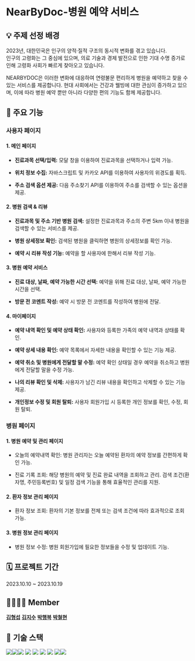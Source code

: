 # NearByDoc-병원 예약 서비스

## 💡 주제 선정 배경
2023년, 대한민국은 인구의 양적·질적 구조의 동시적 변화를 겪고 있습니다.  
인구의 고령화는 그 중심에 있으며, 의료 기술과 경제 발전으로 인한 기대 수명 증가로 인해 고령화 사회가 빠르게 찾아오고 있습니다.


NEARBYDOC은 이러한 변화에 대응하여 연령불문 편리하게 병원을 예약하고 찾을 수 있는 서비스를 제공합니다. 현대 사회에서는 건강과 웰빙에 대한 관심이 증가하고 있으며, 이에 따라 병원 예약 뿐만 아니라 다양한 편의 기능도 함께 제공합니다.

## 🏥 주요 기능
### 사용자 페이지

#### 1. 메인 페이지

- **진료과목 선택/입력:** 모달 창을 이용하여 진료과목을 선택하거나 입력 가능.
  
- **위치 정보 수집:** 자바스크립트 및 카카오 API를 이용하여 사용자의 위경도를 획득.

- **주소 검색 옵션 제공:** 다음 주소찾기 API를 이용하여 주소를 검색할 수 있는 옵션을 제공.

#### 2. 병원 검색 & 리뷰

- **진료과목 및 주소 기반 병원 검색:** 설정한 진료과목과 주소의 주변 5km 이내 병원을 검색할 수 있는 서비스를 제공.
  
- **병원 상세정보 확인:** 검색된 병원을 클릭하면 병원의 상세정보를 확인 가능.

- **예약 시 리뷰 작성 기능:** 예약을 할 사용자에 한해서 리뷰 작성 기능.

#### 3. 병원 예약 서비스

- **진료 대상, 날짜, 예약 가능한 시간 선택:** 예약을 위해 진료 대상, 날짜, 예약 가능한 시간을 선택.

- **방문 전 코멘트 작성:** 예약 시 방문 전 코멘트를 작성하여 병원에 전달.

#### 4. 마이페이지

- **예약 내역 확인 및 예약 상태 확인:** 사용자와 등록한 가족의 예약 내역과 상태를 확인.

- **예약 상세 내용 확인:** 예약 목록에서 자세한 내용을 확인할 수 있는 기능 제공.

- **예약 취소 및 병원에게 전달할 말 수정:** 예약 확인 상태일 경우 예약을 취소하고 병원에게 전달할 말을 수정 가능.

- **나의 리뷰 확인 및 삭제:** 사용자가 남긴 리뷰 내용을 확인하고 삭제할 수 있는 기능 제공.

- **개인정보 수정 및 회원 탈퇴:** 사용자 회원가입 시 등록한 개인 정보를 확인, 수정, 회원 탈퇴.


### 병원 페이지
#### 1. 병원 예약 및 관리 페이지
- 오늘의 예약내역 확인: 병원 관리자는 오늘 예약된 환자의 예약 정보를 간편하게 확인 가능.

- 진료 기록 조회: 해당 병원의 예약 및 진료 완료 내역을 조회하고 관리. 검색 조건(환자명, 주민등록번호) 및 일정 검색 기능을 통해 효율적인 관리를 지원.

#### 2. 환자 정보 관리 페이지
- 환자 정보 조회: 환자의 기본 정보를 전체 또는 검색 조건에 따라 효과적으로 조회 가능.
#### 3. 병원 정보 관리 페이지
- 병원 정보 수정: 병원 회원가입에 필요한 정보들을 수정 및 업데이트 기능.



## 🗓️ 프로젝트 기간
2023.10.10 ~ 2023.10.19


## 👨‍👩‍👧‍👦 Member
**[김형섭](https://github.com/HsKim4054)**
**[김지수](https://github.com/serendipity63)**
**[박행복](https://github.com/happiipark)**
**[박철현](https://github.com/1912-git)**
## 🔅 기술 스택
<img src="https://img.shields.io/badge/jsp-00599C?style=for-the-badge&logo=c%2B%2B&logoColor=white"><img src="https://img.shields.io/badge/servlet-4479A1?style=for-the-badge&logo=mysql&logoColor=white"><img src="https://img.shields.io/badge/java-007396?style=for-the-badge&logo=java&logoColor=white"> <img src="https://img.shields.io/badge/javascript-F7DF1E?style=for-the-badge&logo=javascript&logoColor=black">
<img src="https://img.shields.io/badge/jquery-0769AD?style=for-the-badge&logo=jquery&logoColor=white">
<img src="https://img.shields.io/badge/mariaDB-003545?style=for-the-badge&logo=mariaDB&logoColor=white">
<img src="https://img.shields.io/badge/apache tomcat-F8DC75?style=for-the-badge&logo=apachetomcat&logoColor=white">
<img src="https://img.shields.io/badge/github-181717?style=for-the-badge&logo=github&logoColor=white"><img src="https://img.shields.io/badge/kakaomapapi-FFCA28?style=for-the-badge&logo=firebase&logoColor=white">





